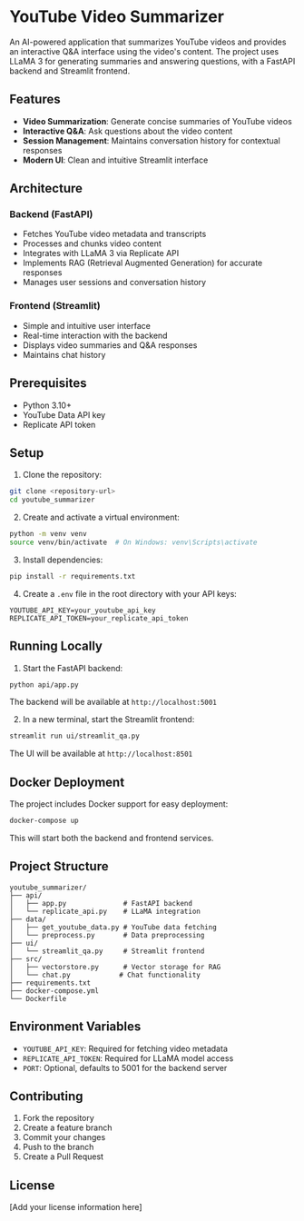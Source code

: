 # YouTube Video Summarizer

An AI-powered application that summarizes YouTube videos and provides an interactive Q&A interface using the video's content. The project uses LLaMA 3 for generating summaries and answering questions, with a FastAPI backend and Streamlit frontend.

## Features

- **Video Summarization**: Generate concise summaries of YouTube videos
- **Interactive Q&A**: Ask questions about the video content
- **Session Management**: Maintains conversation history for contextual responses
- **Modern UI**: Clean and intuitive Streamlit interface

## Architecture

### Backend (FastAPI)
- Fetches YouTube video metadata and transcripts
- Processes and chunks video content
- Integrates with LLaMA 3 via Replicate API
- Implements RAG (Retrieval Augmented Generation) for accurate responses
- Manages user sessions and conversation history

### Frontend (Streamlit)
- Simple and intuitive user interface
- Real-time interaction with the backend
- Displays video summaries and Q&A responses
- Maintains chat history

## Prerequisites

- Python 3.10+
- YouTube Data API key
- Replicate API token

## Setup

1. Clone the repository:
```bash
git clone <repository-url>
cd youtube_summarizer
```

2. Create and activate a virtual environment:
```bash
python -m venv venv
source venv/bin/activate  # On Windows: venv\Scripts\activate
```

3. Install dependencies:
```bash
pip install -r requirements.txt
```

4. Create a `.env` file in the root directory with your API keys:
```
YOUTUBE_API_KEY=your_youtube_api_key
REPLICATE_API_TOKEN=your_replicate_api_token
```

## Running Locally

1. Start the FastAPI backend:
```bash
python api/app.py
```
The backend will be available at `http://localhost:5001`

2. In a new terminal, start the Streamlit frontend:
```bash
streamlit run ui/streamlit_qa.py
```
The UI will be available at `http://localhost:8501`

## Docker Deployment

The project includes Docker support for easy deployment:

```bash
docker-compose up
```

This will start both the backend and frontend services.

## Project Structure

```
youtube_summarizer/
├── api/
│   ├── app.py              # FastAPI backend
│   └── replicate_api.py    # LLaMA integration
├── data/
│   ├── get_youtube_data.py # YouTube data fetching
│   └── preprocess.py       # Data preprocessing
├── ui/
│   └── streamlit_qa.py     # Streamlit frontend
├── src/
│   ├── vectorstore.py      # Vector storage for RAG
│   └── chat.py            # Chat functionality
├── requirements.txt
├── docker-compose.yml
└── Dockerfile
```

## Environment Variables

- `YOUTUBE_API_KEY`: Required for fetching video metadata
- `REPLICATE_API_TOKEN`: Required for LLaMA model access
- `PORT`: Optional, defaults to 5001 for the backend server

## Contributing

1. Fork the repository
2. Create a feature branch
3. Commit your changes
4. Push to the branch
5. Create a Pull Request

## License

[Add your license information here]